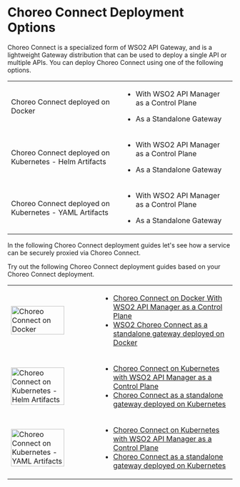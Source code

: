 # Choreo Connect Deployment Options

Choreo Connect is a specialized form of WSO2 API Gateway, and is a lightweight Gateway distribution that can be used to deploy a single API or multiple APIs. You can deploy Choreo Connect using one of the following options.

<table>
    <tr>
        <td width="50%">
            <p>Choreo Connect deployed on Docker</p>
        </td>
        <td width="50%">
            <ul>
                <li>
                    <p>With WSO2 API Manager as a Control Plane</p>
                </li>
                <li>
                    <p>As a Standalone Gateway</p>
                </li>
            </ul>
        </td>
    </tr>
    <tr>
        <td width="50%">
            <p>Choreo Connect deployed on Kubernetes - Helm Artifacts</p>
        </td>
        <td width="50%">
            <ul>
                <li>
                    <p>With WSO2 API Manager as a Control Plane</p>
                </li>
                <li>
                    <p>As a Standalone Gateway</p>
                </li>
            </ul>
        </td>
    </tr>
    <tr>
        <td width="50%">
            <p>Choreo Connect deployed on Kubernetes - YAML Artifacts</p>
        </td>
        <td width="50%">
            <ul>
                <li>
                    <p>With WSO2 API Manager as a Control Plane</p>
                </li>
                <li>
                    <p>As a Standalone Gateway</p>
                </li>
            </ul>
        </td>
    </tr>
</table>

In the following Choreo Connect deployment guides let's see how a service can be securely proxied via Choreo Connect.

Try out the following Choreo Connect deployment guides based on your Choreo Connect deployment.

<table>
    <tr>
        <td width="40%">
            <img src="{{base_path}}/assets/img/deploy/mgw/docker-logo.png" width="80%" alt="Choreo Connect on Docker">
        </td>
        <td width="60%">
            <ul>
                <li>
                    <a
                        href="{{base_path}}/deploy-and-publish/deploy-on-gateway/choreo-connect/getting-started/deploy/cc-on-docker-with-apim-as-control-plane/">
                        Choreo Connect on Docker With WSO2 API Manager as a Control Plane</a>
                </li>
                <li>
                    <a
                        href="{{base_path}}/deploy-and-publish/deploy-on-gateway/choreo-connect/getting-started/deploy/cc-as-a-standalone-gateway-on-docker/">WSO2
                        Choreo Connect as a standalone gateway deployed on Docker</a>
                </li>
            </ul>
        </td>
    </tr>
    <tr>
        <td width="40%">
            <img src="{{base_path}}/assets/img/deploy/mgw/helm.png" width="80%"
                alt="Choreo Connect on Kubernetes - Helm Artifacts">
        </td>
        <td width="60%">
            <ul>
                <li>
                    <a
                        href="{{base_path}}/deploy-and-publish/deploy-on-gateway/choreo-connect/getting-started/deploy/cc-on-kubernetes-with-apim-as-control-plane-helm-artifacts/">
                        Choreo Connect on Kubernetes with WSO2 API Manager as a Control Plane</a>
                </li>
                <li>
                    <a
                        href="{{base_path}}/deploy-and-publish/deploy-on-gateway/choreo-connect/getting-started/deploy/cc-as-a-standalone-gateway-on-kubernetes-helm-artifacts/">
                        Choreo Connect as a standalone gateway deployed on Kubernetes</a>
                </li>
            </ul>
        </td>
    </tr>
    <tr>
        <td width="40%">
            <img src="{{base_path}}/assets/img/deploy/mgw/kubernetes.png" width="80%"
                alt="Choreo Connect on Kubernetes - YAML Artifacts">
        </td>
        <td width="60%">
            <ul>
                <li>
                    <a
                        href="{{base_path}}/deploy-and-publish/deploy-on-gateway/choreo-connect/getting-started/deploy/cc-on-kubernetes-with-apim-as-control-plane/">
                        Choreo Connect on Kubernetes with WSO2 API Manager as a Control Plane</a>
                </li>
                <li>
                    <a
                        href="{{base_path}}/deploy-and-publish/deploy-on-gateway/choreo-connect/getting-started/deploy/cc-as-a-standalone-gateway-on-kubernetes/">
                        Choreo Connect as a standalone gateway deployed on Kubernetes</a>
                </li>
            </ul>
        </td>
    </tr>
</table>
